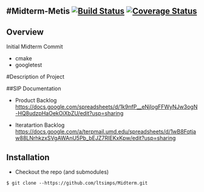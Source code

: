 #Midterm-Metis 
[![Build Status](https://travis-ci.org/dpiet/cpp-boilerplate.svg?branch=master)](https://travis-ci.org/dpiet/cpp-boilerplate)
[![Coverage Status](https://coveralls.io/repos/github/dpiet/cpp-boilerplate/badge.svg?branch=master)](https://coveralls.io/github/dpiet/cpp-boilerplate?branch=master)
---

## Overview

Initial Midterm Commit 
- cmake
- googletest

#Description of Project

##SIP Documentation 
- Product Backlog
 https://docs.google.com/spreadsheets/d/1k9nfP__eNjIogFFWyNJw3ogN-HQ8udzpHaOekOiXbZU/edit?usp=sharing

- Iteratartion Backlog
https://docs.google.com/a/terpmail.umd.edu/spreadsheets/d/1wB8Fqtjaw88LNrhkzxSVgAWAnU5Pb_bEJZ7RIEKxKpw/edit?usp=sharing


## Installation

- Checkout the repo (and submodules)
```
$ git clone --https://github.com/ltsimps/Midterm.git
```

